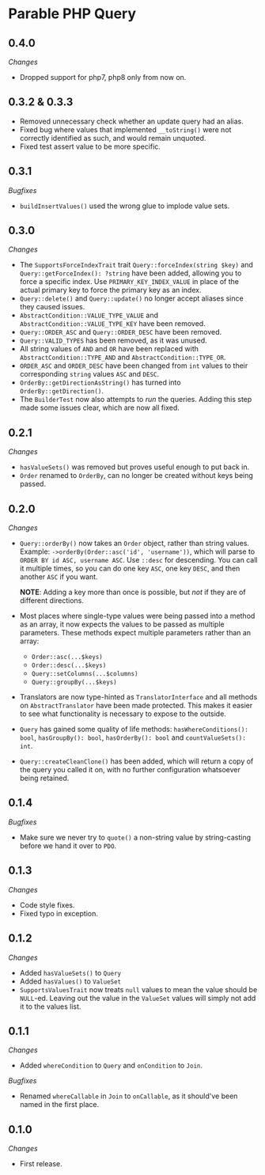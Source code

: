 # Parable PHP Query

## 0.4.0

_Changes_
- Dropped support for php7, php8 only from now on.

## 0.3.2 & 0.3.3

- Removed unnecessary check whether an update query had an alias.
- Fixed bug where values that implemented `__toString()` were not correctly identified as such, and would remain unquoted.
- Fixed test assert value to be more specific.

## 0.3.1

_Bugfixes_
- `buildInsertValues()` used the wrong glue to implode value sets.

## 0.3.0

_Changes_

- The `SupportsForceIndexTrait` trait `Query::forceIndex(string $key)` and `Query::getForceIndex(): ?string` have been added, allowing you to force a specific index. Use `PRIMARY_KEY_INDEX_VALUE` in place of the actual primary key to force the primary key as an index.
- `Query::delete()` and `Query::update()` no longer accept aliases since they caused issues.
- `AbstractCondition::VALUE_TYPE_VALUE` and `AbstractCondition::VALUE_TYPE_KEY` have been removed.
- `Query::ORDER_ASC` and `Query::ORDER_DESC` have been removed.
- `Query::VALID_TYPES` has been removed, as it was unused.
- All string values of `AND` and `OR` have been replaced with `AbstractCondition::TYPE_AND` and `AbstractCondition::TYPE_OR`.
- `ORDER_ASC` and `ORDER_DESC` have been changed from `int` values to their corresponding `string` values `ASC` and `DESC`.
- `OrderBy::getDirectionAsString()` has turned into `OrderBy::getDirection()`.
- The `BuilderTest` now also attempts to _run_ the queries. Adding this step made some issues clear, which are now all fixed.

## 0.2.1

_Changes_

- `hasValueSets()` was removed but proves useful enough to put back in.
- `Order` renamed to `OrderBy`, can no longer be created without keys being passed.

## 0.2.0

_Changes_

- `Query::orderBy()` now takes an `Order` object, rather than string values. Example: `->orderBy(Order::asc('id', 'username'))`, which will parse to `ORDER BY id ASC, username ASC`. Use `::desc` for descending. You can call it multiple times, so you can do one key `ASC`, one key `DESC`, and then another `ASC` if you want.

  **NOTE**: Adding a key more than once is possible, but _not_ if they are of different directions.
- Most places where single-type values were being passed into a method as an array, it now expects the values to be passed as multiple parameters. These methods expect multiple parameters rather than an array:
  - `Order::asc(...$keys)`
  - `Order::desc(...$keys)`
  - `Query::setColumns(...$columns)`
  - `Query::groupBy(...$keys)`
- Translators are now type-hinted as `TranslatorInterface` and all methods on `AbstractTranslator` have been made protected. This makes it easier to see what functionality is necessary to expose to the outside.
- `Query` has gained some quality of life methods: `hasWhereConditions(): bool`, `hasGroupBy(): bool`, `hasOrderBy(): bool` and `countValueSets(): int`.
- `Query::createCleanClone()` has been added, which will return a copy of the query you called it on, with no further configuration whatsoever being retained. 

## 0.1.4

_Bugfixes_
- Make sure we never try to `quote()` a non-string value by string-casting before we hand it over to `PDO`.

## 0.1.3

_Changes_

- Code style fixes.
- Fixed typo in exception.

## 0.1.2

_Changes_

- Added `hasValueSets()` to `Query`
- Added `hasValues()` to `ValueSet`
- `SupportsValuesTrait` now treats `null` values to mean the value should be `NULL`-ed. Leaving out the value in the `ValueSet` values will simply not add it to the values list.

## 0.1.1

_Changes_
- Added `whereCondition` to `Query` and `onCondition` to `Join`.

_Bugfixes_
- Renamed `whereCallable` in `Join` to `onCallable`, as it should've been named in the first place.

## 0.1.0

_Changes_
- First release.
